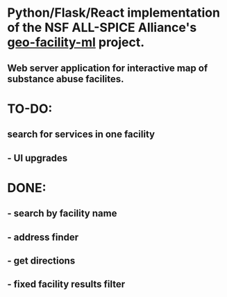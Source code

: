# Python/Flask/React implementation of the NSF ALL-SPICE Alliance's [geo-facility-ml](https://github.com/NSF-ALL-SPICE-Alliance/geo-facility-ml) project.
## Web server application for interactive map of substance abuse facilites.

# TO-DO:
## search for services in one facility
## - UI upgrades

# DONE:
## - search by facility name
## - address finder
## - get directions
## - fixed facility results filter

